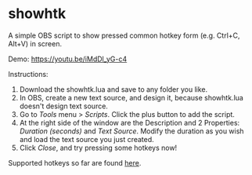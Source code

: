 # showhtk
A simple OBS script to show pressed common hotkey form (e.g. Ctrl+C, Alt+V) in screen.

Demo: https://youtu.be/iMdDl_yG-c4

Instructions:
1. Download the showhtk.lua and save to any folder you like.
2. In OBS, create a new text source, and design it, because showhtk.lua doesn't design text source.
3. Go to *Tools* menu > *Scripts*. Click the plus button to add the script.
4. At the right side of the window are the Description and 2 Properties: *Duration (seconds)* and *Text Source*. Modify the duration as you wish and load the text source you just created.
5. Click *Close*, and try pressing some hotkeys now!

Supported hotkeys so far are found [here](../../issues/1).
